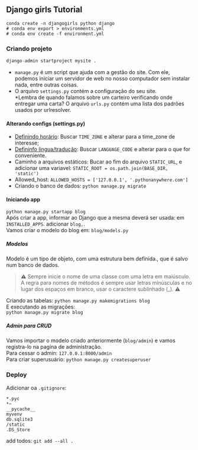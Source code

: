 ## Django girls Tutorial

```shell script
conda create -n djangogirls python django 
# conda env export > environments.yml
# conda env create -f environment.yml
```


### Criando projeto

```python
django-admin startproject mysite .

```

* `manage.py` é um script que ajuda com a gestão do site. Com ele, podemos iniciar um servidor de web no nosso computador sem instalar nada, entre outras coisas.  
* O arquivo `settings.py` contém a configuração do seu site.  
*Lembra de quando falamos sobre um carteiro verificando onde entregar uma carta? O arquivo `urls.py` contém uma lista dos padrões usados por urlresolver.  

#### Alterando configs (settings.py)

* [Definindo horário](https://en.wikipedia.org/wiki/List_of_tz_database_time_zones): Buscar `TIME_ZONE` e alterar para a time_zone de interesse;  
* [Defininfo lingua/tradução](https://docs.djangoproject.com/en/2.0/ref/settings/#language-code): Buscar `LANGUAGE_CODE` e alterar para o que for conveniente.  
* Caminho a arquivos estáticos: Bucar ao fim do arquivo `STATIC_URL`, e adicionar uma variavel: `STATIC_ROOT = os.path.join(BASE_DIR, 'static')`  
* Allowed_host: `ALLOWED_HOSTS = ['127.0.0.1', '.pythonanywhere.com']`  
* Criando o banco de dados: `python manage.py migrate`  

#### Iniciando app  

`python manage.py startapp blog`  
Após criar a app, informar ao Django que a mesma deverá ser usada: em `INSTALLED_APPS`. adicionar `blog,`.  
Vamos criar o modelo do blog em: `blog/models.py`  

##### Modelos  

Modelo é um tipo de objeto, com uma estrutura bem definida., que é salvo num banco de dados.  

> :warning: Sempre inicie o nome de uma classe com uma letra em maiúsculo.
A regra para nomes de métodos é sempre usar letras minúsculas e no lugar dos espaços em branco, usar o caractere sublinhado (_). :warning:  

Criando as tabelas:
`python manage.py makemigrations blog`  
E executando as migrações:  
`python manage.py migrate blog`  

##### Admin para CRUD  
Vamos importar o modelo criado anteriormente (`blog/admin`) e vamos registra-lo na pagina de administração.  
Para cessar o admin: `127.0.0.1:8000/admin`  
Para criar superusuário: `python manage.py createsuperuser`

### Deploy  
Adicionar oa `.gitignore`:
```
*.pyc
*~
__pycache__
myvenv
db.sqlite3
/static
.DS_Store
```  
add todos: `git add --all .`